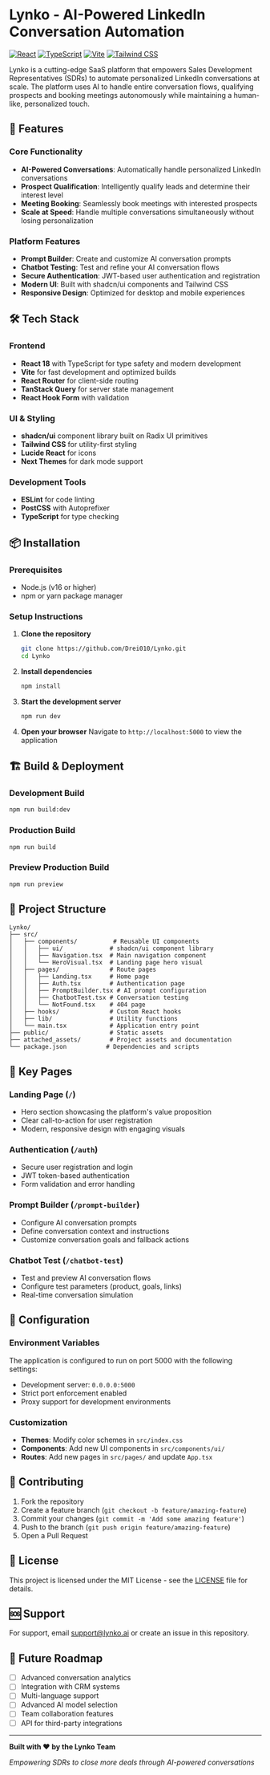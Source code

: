 # Lynko - AI-Powered LinkedIn Conversation Automation

[![React](https://img.shields.io/badge/React-18.3.1-blue.svg)](https://reactjs.org/)
[![TypeScript](https://img.shields.io/badge/TypeScript-5.8.3-blue.svg)](https://www.typescriptlang.org/)
[![Vite](https://img.shields.io/badge/Vite-5.4.19-646CFF.svg)](https://vitejs.dev/)
[![Tailwind CSS](https://img.shields.io/badge/Tailwind%20CSS-3.4.17-38B2AC.svg)](https://tailwindcss.com/)

Lynko is a cutting-edge SaaS platform that empowers Sales Development Representatives (SDRs) to automate personalized LinkedIn conversations at scale. The platform uses AI to handle entire conversation flows, qualifying prospects and booking meetings autonomously while maintaining a human-like, personalized touch.

## 🚀 Features

### Core Functionality
- **AI-Powered Conversations**: Automatically handle personalized LinkedIn conversations
- **Prospect Qualification**: Intelligently qualify leads and determine their interest level
- **Meeting Booking**: Seamlessly book meetings with interested prospects
- **Scale at Speed**: Handle multiple conversations simultaneously without losing personalization

### Platform Features
- **Prompt Builder**: Create and customize AI conversation prompts
- **Chatbot Testing**: Test and refine your AI conversation flows
- **Secure Authentication**: JWT-based user authentication and registration
- **Modern UI**: Built with shadcn/ui components and Tailwind CSS
- **Responsive Design**: Optimized for desktop and mobile experiences

## 🛠️ Tech Stack

### Frontend
- **React 18** with TypeScript for type safety and modern development
- **Vite** for fast development and optimized builds
- **React Router** for client-side routing
- **TanStack Query** for server state management
- **React Hook Form** with validation

### UI & Styling
- **shadcn/ui** component library built on Radix UI primitives
- **Tailwind CSS** for utility-first styling
- **Lucide React** for icons
- **Next Themes** for dark mode support

### Development Tools
- **ESLint** for code linting
- **PostCSS** with Autoprefixer
- **TypeScript** for type checking

## 📦 Installation

### Prerequisites
- Node.js (v16 or higher)
- npm or yarn package manager

### Setup Instructions

1. **Clone the repository**
   ```bash
   git clone https://github.com/Drei010/Lynko.git
   cd Lynko
   ```

2. **Install dependencies**
   ```bash
   npm install
   ```

3. **Start the development server**
   ```bash
   npm run dev
   ```

4. **Open your browser**
   Navigate to `http://localhost:5000` to view the application

## 🏗️ Build & Deployment

### Development Build
```bash
npm run build:dev
```

### Production Build
```bash
npm run build
```

### Preview Production Build
```bash
npm run preview
```

## 📁 Project Structure

```
Lynko/
├── src/
│   ├── components/          # Reusable UI components
│   │   ├── ui/             # shadcn/ui component library
│   │   ├── Navigation.tsx  # Main navigation component
│   │   └── HeroVisual.tsx  # Landing page hero visual
│   ├── pages/              # Route pages
│   │   ├── Landing.tsx     # Home page
│   │   ├── Auth.tsx        # Authentication page
│   │   ├── PromptBuilder.tsx # AI prompt configuration
│   │   ├── ChatbotTest.tsx # Conversation testing
│   │   └── NotFound.tsx    # 404 page
│   ├── hooks/              # Custom React hooks
│   ├── lib/                # Utility functions
│   └── main.tsx            # Application entry point
├── public/                 # Static assets
├── attached_assets/        # Project assets and documentation
└── package.json           # Dependencies and scripts
```

## 🎯 Key Pages

### Landing Page (`/`)
- Hero section showcasing the platform's value proposition
- Clear call-to-action for user registration
- Modern, responsive design with engaging visuals

### Authentication (`/auth`)
- Secure user registration and login
- JWT token-based authentication
- Form validation and error handling

### Prompt Builder (`/prompt-builder`)
- Configure AI conversation prompts
- Define conversation context and instructions
- Customize conversation goals and fallback actions

### Chatbot Test (`/chatbot-test`)
- Test and preview AI conversation flows
- Configure test parameters (product, goals, links)
- Real-time conversation simulation

## 🔧 Configuration

### Environment Variables
The application is configured to run on port 5000 with the following settings:
- Development server: `0.0.0.0:5000`
- Strict port enforcement enabled
- Proxy support for development environments

### Customization
- **Themes**: Modify color schemes in `src/index.css`
- **Components**: Add new UI components in `src/components/ui/`
- **Routes**: Add new pages in `src/pages/` and update `App.tsx`

## 🤝 Contributing

1. Fork the repository
2. Create a feature branch (`git checkout -b feature/amazing-feature`)
3. Commit your changes (`git commit -m 'Add some amazing feature'`)
4. Push to the branch (`git push origin feature/amazing-feature`)
5. Open a Pull Request

## 📄 License

This project is licensed under the MIT License - see the [LICENSE](LICENSE) file for details.

## 🆘 Support

For support, email support@lynko.ai or create an issue in this repository.

## 🔮 Future Roadmap

- [ ] Advanced conversation analytics
- [ ] Integration with CRM systems
- [ ] Multi-language support
- [ ] Advanced AI model selection
- [ ] Team collaboration features
- [ ] API for third-party integrations

---

**Built with ❤️ by the Lynko Team**

*Empowering SDRs to close more deals through AI-powered conversations*
